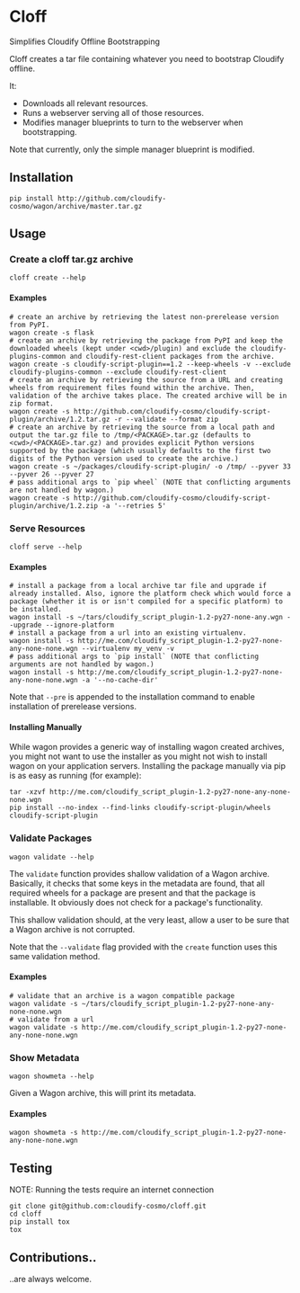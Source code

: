 # Cloff

Simplifies Cloudify Offline Bootstrapping


Cloff creates a tar file containing whatever you need to bootstrap Cloudify offline.

It:

* Downloads all relevant resources.
* Runs a webserver serving all of those resources.
* Modifies manager blueprints to turn to the webserver when bootstrapping.

Note that currently, only the simple manager blueprint is modified.


## Installation

```
pip install http://github.com/cloudify-cosmo/wagon/archive/master.tar.gz
```


## Usage

### Create a cloff tar.gz archive

```shell
cloff create --help
```

#### Examples

```shell
# create an archive by retrieving the latest non-prerelease version from PyPI.
wagon create -s flask
# create an archive by retrieving the package from PyPI and keep the downloaded wheels (kept under <cwd>/plugin) and exclude the cloudify-plugins-common and cloudify-rest-client packages from the archive.
wagon create -s cloudify-script-plugin==1.2 --keep-wheels -v --exclude cloudify-plugins-common --exclude cloudify-rest-client
# create an archive by retrieving the source from a URL and creating wheels from requirement files found within the archive. Then, validation of the archive takes place. The created archive will be in zip format.
wagon create -s http://github.com/cloudify-cosmo/cloudify-script-plugin/archive/1.2.tar.gz -r --validate --format zip
# create an archive by retrieving the source from a local path and output the tar.gz file to /tmp/<PACKAGE>.tar.gz (defaults to <cwd>/<PACKAGE>.tar.gz) and provides explicit Python versions supported by the package (which usually defaults to the first two digits of the Python version used to create the archive.)
wagon create -s ~/packages/cloudify-script-plugin/ -o /tmp/ --pyver 33 --pyver 26 --pyver 27
# pass additional args to `pip wheel` (NOTE that conflicting arguments are not handled by wagon.)
wagon create -s http://github.com/cloudify-cosmo/cloudify-script-plugin/archive/1.2.zip -a '--retries 5'
```

### Serve Resources

```shell
cloff serve --help
```

#### Examples

```shell
# install a package from a local archive tar file and upgrade if already installed. Also, ignore the platform check which would force a package (whether it is or isn't compiled for a specific platform) to be installed.
wagon install -s ~/tars/cloudify_script_plugin-1.2-py27-none-any.wgn --upgrade --ignore-platform
# install a package from a url into an existing virtualenv.
wagon install -s http://me.com/cloudify_script_plugin-1.2-py27-none-any-none-none.wgn --virtualenv my_venv -v
# pass additional args to `pip install` (NOTE that conflicting arguments are not handled by wagon.)
wagon install -s http://me.com/cloudify_script_plugin-1.2-py27-none-any-none-none.wgn -a '--no-cache-dir'
```

Note that `--pre` is appended to the installation command to enable installation of prerelease versions.

#### Installing Manually

While wagon provides a generic way of installing wagon created archives, you might not want to use the installer as you might not wish to install wagon on your application servers. Installing the package manually via pip is as easy as running (for example):

```shell
tar -xzvf http://me.com/cloudify_script_plugin-1.2-py27-none-any-none-none.wgn
pip install --no-index --find-links cloudify-script-plugin/wheels cloudify-script-plugin
```


### Validate Packages

```sheel
wagon validate --help
```

The `validate` function provides shallow validation of a Wagon archive. Basically, it checks that some keys in the metadata are found, that all required wheels for a package are present and that the package is installable. It obviously does not check for a package's functionality.

This shallow validation should, at the very least, allow a user to be sure that a Wagon archive is not corrupted.

Note that the `--validate` flag provided with the `create` function uses this same validation method.

#### Examples

```shell
# validate that an archive is a wagon compatible package
wagon validate -s ~/tars/cloudify_script_plugin-1.2-py27-none-any-none-none.wgn
# validate from a url
wagon validate -s http://me.com/cloudify_script_plugin-1.2-py27-none-any-none-none.wgn
```


### Show Metadata

```sheel
wagon showmeta --help
```

Given a Wagon archive, this will print its metadata.

#### Examples

```shell
wagon showmeta -s http://me.com/cloudify_script_plugin-1.2-py27-none-any-none-none.wgn
```


## Testing

NOTE: Running the tests require an internet connection

```shell
git clone git@github.com:cloudify-cosmo/cloff.git
cd cloff
pip install tox
tox
```

## Contributions..

..are always welcome.